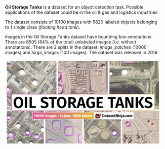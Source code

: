 **Oil Storage Tanks** is a dataset for an object detection task. Possible applications of the dataset could be in the oil & gas and logistics industries. 

The dataset consists of 10100 images with 5820 labeled objects belonging to 1 single class (*floating head tank*).

Images in the Oil Storage Tanks dataset have bounding box annotations. There are 8505 (84% of the total) unlabeled images (i.e. without annotations). There are 2 splits in the dataset: *image_patches* (10000 images) and *large_images* (100 images). The dataset was released in 2019.

<img src="https://github.com/dataset-ninja/oil-storage-tanks/raw/main/visualizations/poster.png">
